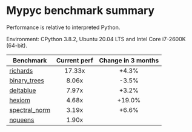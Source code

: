 # Mypyc benchmark summary

Performance is relative to interpreted Python.

Environment: CPython 3.8.2, Ubuntu 20.04 LTS and Intel Core i7-2600K (64-bit).

| Benchmark | Current perf | Change in 3 months |
| --- | :---: | :---: |
| [richards](benchmarks/richards.md) | 17.33x | +4.3% |
| [binary_trees](benchmarks/binary_trees.md) | 8.06x | -3.5% |
| [deltablue](benchmarks/deltablue.md) | 7.97x | +3.2% |
| [hexiom](benchmarks/hexiom.md) | 4.68x | +19.0% |
| [spectral_norm](benchmarks/spectral_norm.md) | 3.19x | +6.6% |
| [nqueens](benchmarks/nqueens.md) | 1.90x |  |
